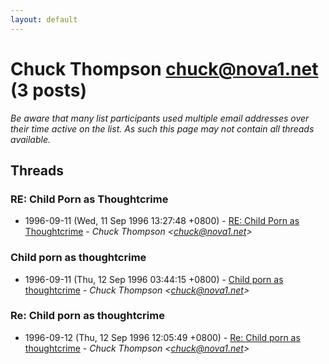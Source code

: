 ```yaml
---
layout: default
---
```


# Chuck Thompson <chuck@nova1.net> (3 posts)

_Be aware that many list participants used multiple email addresses over their time active on the list. As such this page may not contain all threads available._

## Threads

### RE: Child Porn as Thoughtcrime
+ 1996-09-11 (Wed, 11 Sep 1996 13:27:48 +0800) - [RE: Child Porn as Thoughtcrime](/archive/1996/09/a4570b9848c54d9b00920771f55bafbe6399fd24399e9a68ca01d16354b2d739) - _Chuck Thompson \<chuck@nova1.net\>_

### Child porn as thoughtcrime
+ 1996-09-11 (Thu, 12 Sep 1996 03:44:15 +0800) - [Child porn as thoughtcrime](/archive/1996/09/0ee40406b3d6823c63723a9a97c4528cd72fe4ba2d27161a05f743b7e2619b3f) - _Chuck Thompson \<chuck@nova1.net\>_

### Re: Child porn as thoughtcrime
+ 1996-09-12 (Thu, 12 Sep 1996 12:05:49 +0800) - [Re: Child porn as thoughtcrime](/archive/1996/09/bd5eea292875eca5ccc489c7b300cd32e6a423826772e35e08b8d206cc7300f1) - _Chuck Thompson \<chuck@nova1.net\>_

